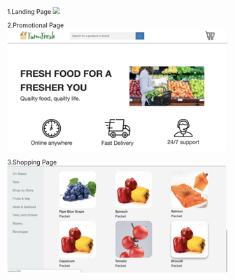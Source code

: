 1.Landing Page
![](images/demo/demo1.png)

2.Promotional Page
![](images/demo/demo2.png)

3.Shopping Page
![](images/demo/demo3.png)
